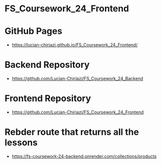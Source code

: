 # FS_Coursework_24_Frontend

# GitHub Pages

- https://lucian-chiriazi.github.io/FS_Coursework_24_Frontend/

# Backend Repository

- https://github.com/Lucian-Chiriazi/FS_Coursework_24_Backend

# Frontend Repository

- https://github.com/Lucian-Chiriazi/FS_Coursework_24_Frontend

# Rebder route that returns all the lessons

- https://fs-coursework-24-backend.onrender.com/collections/products